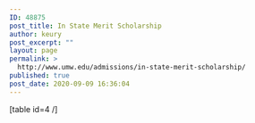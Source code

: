 ```yaml
---
ID: 48875
post_title: In State Merit Scholarship
author: keury
post_excerpt: ""
layout: page
permalink: >
  http://www.umw.edu/admissions/in-state-merit-scholarship/
published: true
post_date: 2020-09-09 16:36:04
---
```

[table id=4 /]

&nbsp;